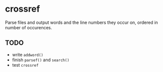 # crossref
Parse files and output words and the line numbers they occur on, ordered in
number of occurences.

## TODO
- write `addword()`
- finish `parsef()` and `search()`
- test `crossref`

